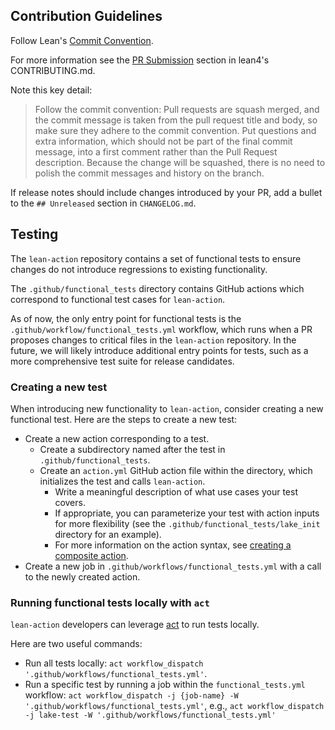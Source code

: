 ## Contribution Guidelines
Follow Lean's [Commit Convention](https://github.com/leanprover/lean4/blob/master/doc/dev/commit_convention.md).

For more information see the [PR Submission](https://github.com/leanprover/lean4/blob/master/CONTRIBUTING.md#pr-submission) section in lean4's CONTRIBUTING.md.

Note this key detail:
> Follow the commit convention: Pull requests are squash merged, and the commit message is taken from the pull request title and body, so make sure they adhere to the commit convention. Put questions and extra information, which should not be part of the final commit message, into a first comment rather than the Pull Request description. Because the change will be squashed, there is no need to polish the commit messages and history on the branch.

If release notes should include changes introduced by your PR, add a bullet to the `## Unreleased` section in `CHANGELOG.md`.

## Testing
The `lean-action` repository contains a set of functional tests
to ensure changes do not introduce regressions to existing functionality.

The `.github/functional_tests` directory contains GitHub actions
which correspond to functional test cases for `lean-action`. 

As of now, the only entry point for functional tests is the `.github/workflow/functional_tests.yml` workflow,
which runs when a PR proposes changes to critical files in the `lean-action` repository.
In the future, we will likely introduce additional entry points for tests,
such as a more comprehensive test suite for release candidates.

### Creating a new test
When introducing new functionality to `lean-action`, consider creating a new functional test.
Here are the steps to create a new test:
- Create a new action corresponding to a test.
    - Create a subdirectory named after the test in `.github/functional_tests`.
    - Create an `action.yml` GitHub action file within the directory, which initializes the test and calls `lean-action`.
        - Write a meaningful description of what use cases your test covers.
        - If appropriate, you can parameterize your test with action inputs for more flexibility (see the `.github/functional_tests/lake_init` directory for an example).
        - For more information on the action syntax, see [creating a composite action](https://docs.github.com/en/actions/creating-actions/creating-a-composite-action).
- Create a new job in `.github/workflows/functional_tests.yml` with a call to the newly created action.

### Running functional tests locally with `act`
`lean-action` developers can leverage [act](https://github.com/nektos/act) to run tests locally.

Here are two useful commands:
- Run all tests locally: `act workflow_dispatch '.github/workflows/functional_tests.yml'`.
- Run a specific test by running a job within the `functional_tests.yml` workflow:
`act workflow_dispatch -j {job-name} -W '.github/workflows/functional_tests.yml'`,
e.g., `act workflow_dispatch -j lake-test -W '.github/workflows/functional_tests.yml'`
